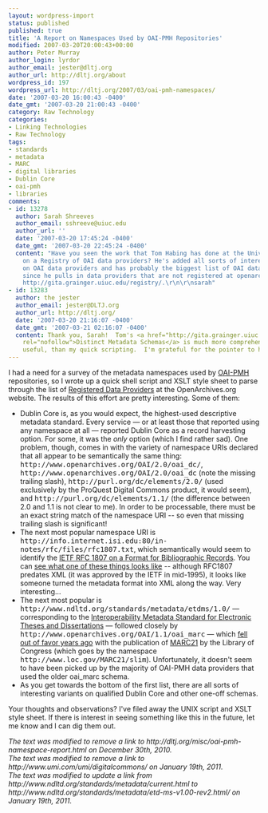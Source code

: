 ```yaml
---
layout: wordpress-import
status: published
published: true
title: 'A Report on Namespaces Used by OAI-PMH Repositories'
modified: 2007-03-20T20:00:43+00:00
author: Peter Murray
author_login: lyrdor
author_email: jester@dltj.org
author_url: http://dltj.org/about
wordpress_id: 197
wordpress_url: http://dltj.org/2007/03/oai-pmh-namespaces/
date: '2007-03-20 16:00:43 -0400'
date_gmt: '2007-03-20 21:00:43 -0400'
category: Raw Technology
categories:
- Linking Technologies
- Raw Technology
tags:
- standards
- metadata
- MARC
- digital libraries
- Dublin Core
- oai-pmh
- libraries
comments:
- id: 13278
  author: Sarah Shreeves
  author_email: sshreeve@uiuc.edu
  author_url: ''
  date: '2007-03-20 17:45:24 -0400'
  date_gmt: '2007-03-20 22:45:24 -0400'
  content: "Have you seen the work that Tom Habing has done at the University of Illinois
    on a Registry of OAI data providers? He's added all sorts of interesting reports
    on OAI data providers and has probably the biggest list of OAI data providers
    since he pulls in data providers that are not registered at openarchives.org.\r\n\r\nSee
    http://gita.grainger.uiuc.edu/registry/.\r\n\r\nsarah"
- id: 13283
  author: the jester
  author_email: jester@DLTJ.org
  author_url: http://dltj.org/
  date: '2007-03-20 21:16:07 -0400'
  date_gmt: '2007-03-21 02:16:07 -0400'
  content: Thank you, Sarah!  Tom's <a href="http://gita.grainger.uiuc.edu/registry/ListSchemas.asp"
    rel="nofollow">Distinct Metadata Schemas</a> is much more comprehensive, and more
    useful, than my quick scripting.  I'm grateful for the pointer to his work.
---
```

<p>I had a need for a survey of the metadata namespaces used by <a href="http://www.openarchives.org/pmh/" title="Open Archives Initiative Protocol for Metadata Harvesting homepage">OAI-PMH</a> repositories, so I wrote up a quick shell script and XSLT style sheet to parse through the list of <a href="http://www.openarchives.org/Register/BrowseSites" title="Registered OAI-PMH Data Providers">Registered Data Providers</a> at the OpenArchives.org website.  The <span class="removed_link" title="http://dltj.org/misc/oai-pmh-namespace-report.html">results of this effort</span> are pretty interesting.  Some of them:</p>
<ul>
<li>Dublin Core is, as you would expect, the highest-used descriptive metadata standard.  Every service &mdash; or at least those that reported using any namespace at all &mdash; reported Dublin Core as a record harvesting option.  For some, it was the <em>only</em> option (which I find rather sad).  One problem, though, comes in with the variety of namespace URIs declared that all appear to be semantically the same thing:  <tt>http://www.openarchives.org/OAI/2.0/oai_dc/</tt>, <tt>http://www.openarchives.org/OAI/2.0/oai_dc</tt> (note the missing trailing slash), <tt>http://purl.org/dc/elements/2.0/</tt> (used exclusively by the <span class="removed_link" title="http://www.umi.com/umi/digitalcommons/">ProQuest Digital Commons product</span>, it would seem), and <tt>http://purl.org/dc/elements/1.1/</tt> (the difference between 2.0 and 1.1 is not clear to me).  In order to be processable, there must be an exact string match of the namespace URI -- so even that missing trailing slash is significant!</li>
<li>The next most popular namespace URI is <tt>http://info.internet.isi.edu:80/in-notes/rfc/files/rfc1807.txt</tt>, which semantically would seem to identify the <a href="http://www.faqs.org/rfcs/rfc1807.html" title="RFC 1807 (rfc1807) - A Format for Bibliographic Records">IETF RFC 1807 on a Format for Bibliographic Records</a>.  You can <a href="http://etd.library.pitt.edu/ETD-db/NDLTD-OAI2/oai.pl?verb=GetRecord&#038;metadataPrefix=oai_rfc1807&#038;identifier=oai%3APITETD%3Aetd-11272006-155805" title="">see what one of these things looks like</a> -- although RFC1807 predates XML (it was approved by the IETF in mid-1995), it looks like someone turned the metadata format into XML along the way.  Very interesting...</li>
<li>The next most popular is <tt>http://www.ndltd.org/standards/metadata/etdms/1.0/</tt> &mdash; corresponding to the <a href="http://web.archive.org/web/20130905212055/http://www.ndltd.org/standards/metadata/etd-ms-v1.00-rev2.html/" title="Networked Digital Library of Theses and Dissertations Metadata Standard">Interoperability Metadata Standard for Electronic Theses and Dissertations</a> &mdash; followed closely by <tt>http://www.openarchives.org/OAI/1.1/oai_marc</tt> &mdash; which <a href="http://www.openarchives.org/OAI/2.0/guidelines-marcxml.htm" title="OAI-PMH Implementation Guidelines: A recommended XML Schema to represent MARC21 records">fell out of favor years ago</a> with the publication of <a href="http://www.loc.gov/standards/marcxml/" title="MARC 21 XML Schema">MARC21</a> by the Library of Congress (which goes by the namespace <tt>http://www.loc.gov/MARC21/slim</tt>).  Unfortunately, it doesn't seem to have been picked up by the majority of OAI-PMH data providers that used the older oai_marc schema.</li>
<li>As you get towards the bottom of the first list, there are all sorts of interesting variants on qualified Dublin Core and other one-off schemas.</li>
</ul>
<p>Your thoughts and observations?  I've filed away the UNIX script and XSLT style sheet.  If there is interest in seeing something like this in the future, let me know and I can dig them out.</p>
<p style="padding:0;margin:0;font-style:italic;" class="removed_link">The text was modified to remove a link to http://dltj.org/misc/oai-pmh-namespace-report.html on December 30th, 2010.</p>
<p style="padding:0;margin:0;font-style:italic;" class="removed_link">The text was modified to remove a link to http://www.umi.com/umi/digitalcommons/ on January 19th, 2011.</p>
<p style="padding:0;margin:0;font-style:italic;">The text was modified to update a link from http://www.ndltd.org/standards/metadata/current.html to http://www.ndltd.org/standards/metadata/etd-ms-v1.00-rev2.html/ on January 19th, 2011.</p>

